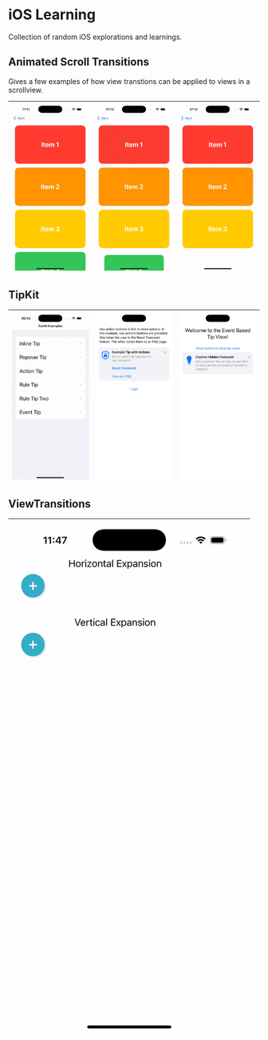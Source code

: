 # iOS Learning

Collection of random iOS explorations and learnings.

## Animated Scroll Transitions

Gives a few examples of how view transtions can be applied to views in a scrollview.

| ![BlurFadeTransition](Visuals/AnimatedScrollTransitions/BlurFadeTransition.gif) | ![ScaleScrollTransitionView](Visuals/AnimatedScrollTransitions/ScaleScrollTransitionView.gif) | ![ScaleFadeScrollTransitionView](Visuals/AnimatedScrollTransitions/ScaleFadeScrollTransitionView.gif) |
| ------------------------------------------------------ | --------------------------------------------------------------------- | --------------------------------------------------------------------------- |

## TipKit

| ![](Visuals/TipKit/Tipkit.gif) | ![](Visuals/TipKit/ActionTipView.png) | ![](Visuals/TipKit/EventBasedTipView.png) |
|--------------|--------------|---------------|


## ViewTransitions

|![](Visuals/ViewTransitions/ViewTransitions.gif)|
|------------------------------------------------|
